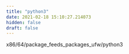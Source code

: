 ```yaml
---
title: "python3"
date: 2021-02-18 15:10:27.214073
hidden: false
draft: false
---
```


x86/64/package_feeds_packages_ufw/python3

